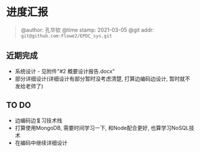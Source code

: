 # 进度汇报
> @author: 孔华钦
> @time stamp: 2021-03-05
> @git addr: `git@github.com:Flowe2/EPDC_sys.git`

## 近期完成
* 系统设计 - 见附件"#2 概要设计报告.docx"
* 部分详细设计(详细设计有部分暂时没考虑清楚, 打算边编码边设计, 暂时就不发给老师了)

## TO DO
* 边编码边复习技术栈
* 打算使用MongoDB, 需要时间学习一下, 和Node配合更好, 也算学习NoSQL技术
* 在编码中继续详细设计